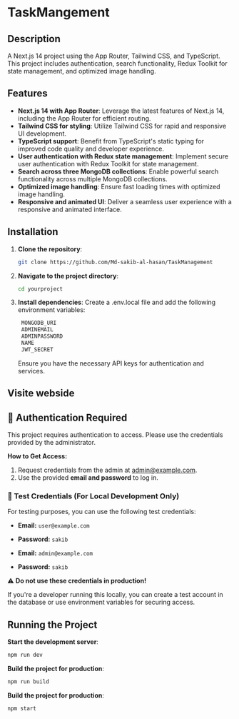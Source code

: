 # TaskMangement

## Description

A Next.js 14 project using the App Router, Tailwind CSS, and TypeScript. This project includes authentication, search functionality, Redux Toolkit for state management, and optimized image handling.

## Features

- **Next.js 14 with App Router**: Leverage the latest features of Next.js 14, including the App Router for efficient routing.
- **Tailwind CSS for styling**: Utilize Tailwind CSS for rapid and responsive UI development.
- **TypeScript support**: Benefit from TypeScript's static typing for improved code quality and developer experience.
- **User authentication with Redux state management**: Implement secure user authentication with Redux Toolkit for state management.
- **Search across three MongoDB collections**: Enable powerful search functionality across multiple MongoDB collections.
- **Optimized image handling**: Ensure fast loading times with optimized image handling.
- **Responsive and animated UI**: Deliver a seamless user experience with a responsive and animated interface.

## Installation

1. **Clone the repository**:
   ```bash
   git clone https://github.com/Md-sakib-al-hasan/TaskManagement
2. **Navigate to the project directory**:
   ```bash
   cd yourproject
3. **Install dependencies**:
   Create a .env.local file and add the following environment variables:
   ```bash
    MONGODB_URI
    ADMINEMAIL
    ADMINPASSWORD
    NAME
    JWT_SECRET
   ```
   Ensure you have the necessary API keys for authentication and services.


 ## Visite webside
 
## 🔐 Authentication Required  

This project requires authentication to access. Please use the credentials provided by the administrator.  

**How to Get Access:**  
1. Request credentials from the admin at [admin@example.com](mailto:admin@example.com).  
2. Use the provided **email and password** to log in.

### 🧪 Test Credentials (For Local Development Only)

For testing purposes, you can use the following test credentials:

- **Email:** `user@example.com`
- **Password:** `sakib`
  
- **Email:** `admin@example.com`
- **Password:** `sakib`

⚠️ **Do not use these credentials in production!**  

If you're a developer running this locally, you can create a test account in the database or use environment variables for securing access.



## Running the Project

 **Start the development server**:
   ```bash
   npm run dev  
   ```
 **Build the project for production**:
   ```bash
   npm run build
   ```
 **Build the project for production**:
   ```bash
   npm start

